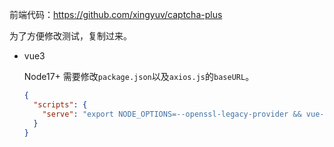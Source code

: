 前端代码：https://github.com/xingyuv/captcha-plus

为了方便修改测试，复制过来。

+ vue3

  Node17+ 需要修改`package.json`以及`axios.js`的`baseURL`。

  ```json
  {
    "scripts": {
      "serve": "export NODE_OPTIONS=--openssl-legacy-provider && vue-cli-service serve",
    }
  }
  ```